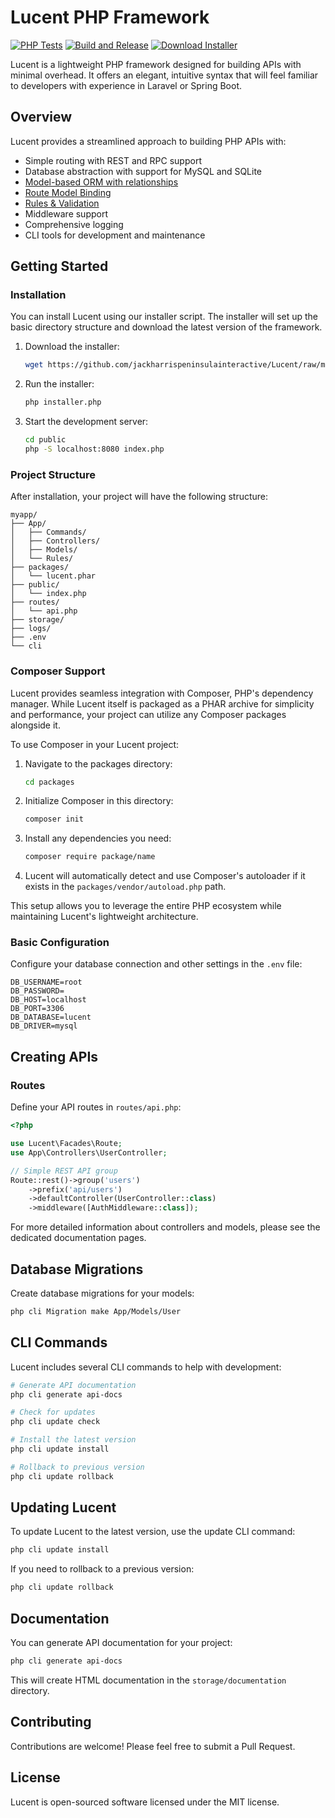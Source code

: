 # Lucent PHP Framework

[![PHP Tests](https://github.com/jackharrispeninsulainteractive/Lucent/actions/workflows/tests.yml/badge.svg?branch=development)](https://github.com/jackharrispeninsulainteractive/Lucent/actions/workflows/tests.yml)
[![Build and Release](https://github.com/jackharrispeninsulainteractive/Lucent/actions/workflows/main.yml/badge.svg)](https://github.com/jackharrispeninsulainteractive/Lucent/actions/workflows/main.yml)
<a href="https://downgit.github.io/#/home?url=https://github.com/jackharrispeninsulainteractive/Lucent/raw/main/installer.php" target="_blank">
    <img src="https://img.shields.io/badge/Download-Installer-blue" alt="Download Installer">
</a>

Lucent is a lightweight PHP framework designed for building APIs with minimal overhead. It offers an elegant, intuitive syntax that will feel familiar to developers with experience in Laravel or Spring Boot.

## Overview

Lucent provides a streamlined approach to building PHP APIs with:

- Simple routing with REST and RPC support
- Database abstraction with support for MySQL and SQLite
- [Model-based ORM with relationships](/docs/orm.md)
- [Route Model Binding](/docs/route-model-binding.md)
- [Rules & Validation](/docs/rules-and-validation.md)
- Middleware support
- Comprehensive logging
- CLI tools for development and maintenance

## Getting Started

### Installation

You can install Lucent using our installer script. The installer will set up the basic directory structure and download the latest version of the framework.

1. Download the installer:
   ```bash
   wget https://github.com/jackharrispeninsulainteractive/Lucent/raw/main/installer.php
   ```

2. Run the installer:
   ```bash
   php installer.php
   ```

3. Start the development server:
   ```bash
   cd public
   php -S localhost:8080 index.php
   ```

### Project Structure

After installation, your project will have the following structure:

```
myapp/
├── App/
│   ├── Commands/
│   ├── Controllers/
│   ├── Models/
│   └── Rules/
├── packages/
│   └── lucent.phar
├── public/
│   └── index.php
├── routes/
│   └── api.php
├── storage/
├── logs/
├── .env
└── cli
```

### Composer Support

Lucent provides seamless integration with Composer, PHP's dependency manager. While Lucent itself is packaged as a PHAR archive for simplicity and performance, your project can utilize any Composer packages alongside it.

To use Composer in your Lucent project:

1. Navigate to the packages directory:
   ```bash
   cd packages
   ```

2. Initialize Composer in this directory:
   ```bash
   composer init
   ```

3. Install any dependencies you need:
   ```bash
   composer require package/name
   ```

4. Lucent will automatically detect and use Composer's autoloader if it exists in the `packages/vendor/autoload.php` path.

This setup allows you to leverage the entire PHP ecosystem while maintaining Lucent's lightweight architecture.

### Basic Configuration

Configure your database connection and other settings in the `.env` file:

```env
DB_USERNAME=root
DB_PASSWORD=
DB_HOST=localhost
DB_PORT=3306
DB_DATABASE=lucent
DB_DRIVER=mysql
```

## Creating APIs

### Routes

Define your API routes in `routes/api.php`:

```php
<?php

use Lucent\Facades\Route;
use App\Controllers\UserController;

// Simple REST API group
Route::rest()->group('users')
    ->prefix('api/users')
    ->defaultController(UserController::class)
    ->middleware([AuthMiddleware::class]);
```

For more detailed information about controllers and models, please see the dedicated documentation pages.

## Database Migrations

Create database migrations for your models:

```bash
php cli Migration make App/Models/User
```

## CLI Commands

Lucent includes several CLI commands to help with development:

```bash
# Generate API documentation
php cli generate api-docs

# Check for updates
php cli update check

# Install the latest version
php cli update install

# Rollback to previous version
php cli update rollback
```

## Updating Lucent

To update Lucent to the latest version, use the update CLI command:

```bash
php cli update install
```

If you need to rollback to a previous version:

```bash
php cli update rollback
```

## Documentation

You can generate API documentation for your project:

```bash
php cli generate api-docs
```

This will create HTML documentation in the `storage/documentation` directory.

## Contributing

Contributions are welcome! Please feel free to submit a Pull Request.

## License

Lucent is open-sourced software licensed under the MIT license.

